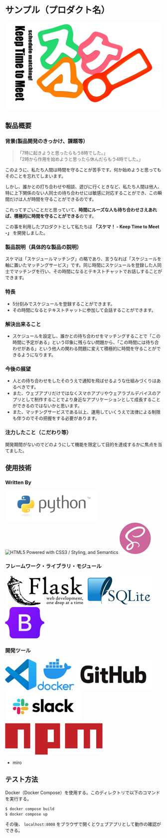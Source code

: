 # サンプル（プロダクト名）

[![Sukema Logo](./docs_img/sukema.png)](#)

## 製品概要
### 背景(製品開発のきっかけ、課題等）
> 「7時に起きようと思ったらもう8時でした。」</br>
> 「2時から作用を始めようと思ったら休んだらもう4時でした。」

このように、私たち人間は時間を守ることが苦手です。何か始めようと思ってもそのことを忘れてしまいます。

しかし、誰かとの打ち合わせや相談、遊びに行くときなど、私たち人間は他人、特に上下関係のない人同士の待ち合わせには敏感に対応することができ、この瞬間だけは人が時間を守ることができるのです。

これってすごいことだと思っていて、**時間にルーズな人も待ち合わせさえあれば、積極的に時間を守ることができる**のです。

この事を利用したプロダクトとして私たちは **「スケマ！ - Keep Time to Meet -」** を開発しました。

### 製品説明（具体的な製品の説明）
スケマは「スケジュールマッチング」の略であり、言うなれば「スケジュールを軸に置いたマッチングサービス」です。同じ時間にスケジュールを登録した人同士でマッチングを行い、その時間になるとテキストチャットでお話しすることができます。

### 特長
- 5分刻みでスケジュールを登録することができます。
- その時間になるとテキストチャットに参加して会話することができます。

### 解決出来ること
- スケジュールを設定し、誰かとの待ち合わせをマッチングすることで「この時間に予定がある」という印象に残らない問題から、「この時間には待ち合わせがある」という他人の関わる問題に変えて積極的に時間を守ることができるようになります。

### 今後の展望
- 人との待ち合わせをしたそのうえで通知を飛ばせるような仕組みづくりはあるべきです。
- また、ウェブアプリだけではなくスマホアプリやウェアラブルデバイスのアプリとして制作することでより身近なアプリケーションとして成長することができるのではないかと思います。
- また、マッチングサービスである以上、運用していくうえで法律による制限も伴うのでその把握をする必要があります。

### 注力したこと（こだわり等）
開発期間がないのでどのようにして機能を限定して目的を達成するかに焦点を当てました。

## 使用技術
### Written By
<img src="./docs_img/Python_Logo.png" height=100/>
<img src="https://www.w3.org/html/logo/badge/html5-badge-h-css3-semantics.png" height="100" alt="HTML5 Powered with CSS3 / Styling, and Semantics" title="HTML5 Powered with CSS3 / Styling, and Semantics"/>
<img src="./docs_img/sass_logo.png" height=100/>

### フレームワーク・ライブラリ・モジュール
<img src="./docs_img/flask_logo.svg.png" height=100/>
<img src="./docs_img/SQLite370.svg.png" height=100/>
<img src="./docs_img/Bootstrap_logo.svg.png" height=100/>

### 開発ツール
<img src="./docs_img/vscode.png" height=100/>
<img src="./docs_img/Docker_logo.png" height=100/>
<img src="./docs_img/GitHub_logo.png" height=100/>
<img src="./docs_img/Slack_Logo.png" height=100/>
<img src="./docs_img/npm-logo-red.png" height=100/>

- miro

## テスト方法
 Docker（Docker Compose）を使用する。このディレクトリで以下のコマンドを実行する。
```sh
$ docker compose build
$ docker compose up
```
その後、 `localhost:8008` をブラウザで開くとウェブアプリとして動作の確認ができる。
